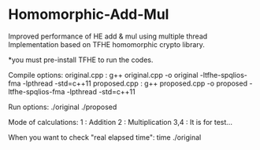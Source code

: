 # Homomorphic-Add-Mul
Improved performance of HE add &amp; mul using multiple thread
Implementation based on TFHE homomorphic crypto library.


*you must pre-install TFHE to run the codes.

Compile options:
  original.cpp : g++ original.cpp -o original -ltfhe-spqlios-fma -lpthread -std=c++11
  proposed.cpp : g++ proposed.cpp -o proposed -ltfhe-spqlios-fma -lpthread -std=c++11

Run options:
  ./original <argument1> <argument2> <mode of calculation> <Number of bits for arguments>
  ./proposed <argument1> <argument2> <mode of calculation> <Number of bits for arguments>
  
Mode of calculations:
  1 : Addition
  2 : Multiplication
  3,4 : It is for test...

When you want to check "real elapsed time":
  time ./original <argument1> <argument2> <mode of calculation> <Number of bits for arguments>
  
